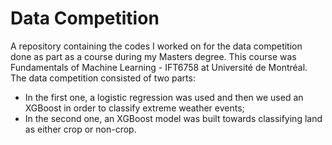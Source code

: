 # Data Competition
A repository containing the codes I worked on for the data competition done as part as a course during my Masters degree. This course was Fundamentals of Machine Learning - IFT6758 at Université de Montréal. The data competition consisted of two parts: 
- In the first one, a logistic regression was used and then we used an XGBoost in order to classify extreme weather events; 
- In the second one, an XGBoost model was built towards classifying land as either crop or non-crop. 
